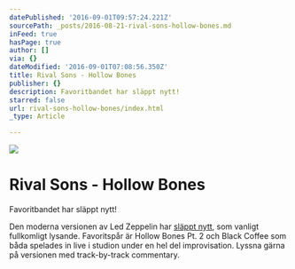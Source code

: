 ```yaml
---
datePublished: '2016-09-01T09:57:24.221Z'
sourcePath: _posts/2016-08-21-rival-sons-hollow-bones.md
inFeed: true
hasPage: true
author: []
via: {}
dateModified: '2016-09-01T07:08:56.350Z'
title: Rival Sons - Hollow Bones
publisher: {}
description: Favoritbandet har släppt nytt!
starred: false
url: rival-sons-hollow-bones/index.html
_type: Article

---
```

![](https://the-grid-user-content.s3-us-west-2.amazonaws.com/02ac0337-832a-433c-9c0d-a5e715f08b2c.jpg)

# Rival Sons - Hollow Bones

Favoritbandet har släppt nytt!

Den moderna versionen av Led Zeppelin har [släppt nytt][0], som vanligt fullkomligt lysande. Favoritspår är Hollow Bones Pt. 2 och Black Coffee som båda spelades in live i studion under en hel del improvisation. Lyssna gärna på versionen med track-by-track commentary.

[0]: https://open.spotify.com/album/7hKJMKE01FvUJEVxY8bBOT